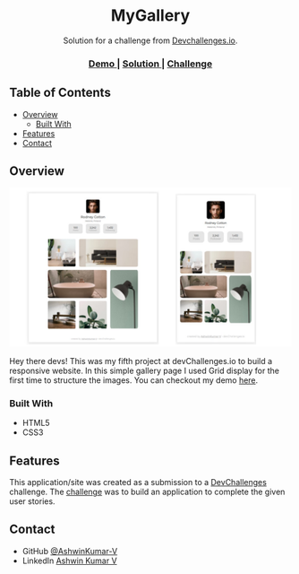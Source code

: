 <!-- Please update value in the {}  -->

<h1 align="center">MyGallery</h1>

<div align="center">
   Solution for a challenge from  <a href="http://devchallenges.io" target="_blank">Devchallenges.io</a>.
</div>

<div align="center">
  <h3>
    <a href="https://ashwinkumar-v.github.io/MyGallery/">
      Demo
    </a>
    <span> | </span>
    <a href="https://github.com/AshwinKumar-V/MyGallery">
      Solution
    </a>
    <span> | </span>
    <a href="https://devchallenges.io/challenges/gcbWLxG6wdennelX7b8I">
      Challenge
    </a>
  </h3>
</div>

<!-- TABLE OF CONTENTS -->

## Table of Contents

- [Overview](#overview)
  - [Built With](#built-with)
- [Features](#features)
- [Contact](#contact)

<!-- OVERVIEW -->

## Overview

![screenshot](https://raw.githubusercontent.com/AshwinKumar-V/MyGallery/main/.github/images/Screenshot.jpg)

Hey there devs! This was my fifth project at devChallenges.io to build a responsive website. In this simple gallery page I used Grid display for the first time to structure the images.
You can checkout my demo [here](https://ashwinkumar-v.github.io/MyGallery).

### Built With

<!-- This section should list any major frameworks that you built your project using. Here are a few examples.-->

- HTML5
- CSS3

## Features

<!-- List the features of your application or follow the template. Don't share the figma file here :) -->

This application/site was created as a submission to a [DevChallenges](https://devchallenges.io/challenges) challenge. The [challenge](https://devchallenges.io/challenges/gcbWLxG6wdennelX7b8I) was to build an application to complete the given user stories.

## Contact

- GitHub [@AshwinKumar-V](https://github.com/AshwinKumar-V)
- LinkedIn [Ashwin Kumar V](https://www.linkedin.com/in/ashwin-kumar-v/)